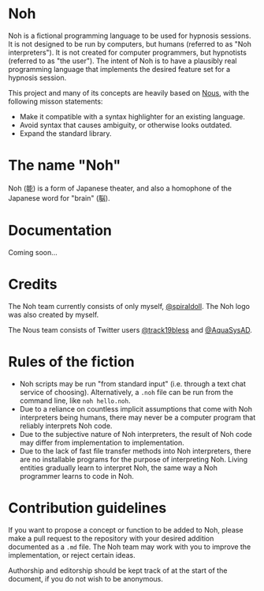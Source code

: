# Noh

Noh is a fictional programming language to be used for hypnosis sessions.
It is not designed to be run by computers, but humans (referred to as "Noh interpreters").
It is not created for computer programmers, but hypnotists (referred to as "the user").
The intent of Noh is to have a plausibly real programming language that implements the desired feature set for a hypnosis session.

This project and many of its concepts are heavily based on [Nous](https://github.com/CodeWithNous/Nous), with the following misson statements:

* Make it compatible with a syntax highlighter for an existing language.
* Avoid syntax that causes ambiguity, or otherwise looks outdated.
* Expand the standard library.

# The name "Noh"

Noh (能) is a form of Japanese theater, and also a homophone of the Japanese word for "brain" (脳).

# Documentation

Coming soon...

# Credits

The Noh team currently consists of only myself, [@spiraldoll](https://github.com/spiraldoll). The Noh logo was also created by myself.

The Nous team consists of Twitter users [@track19bless](https://twitter.com/track19bless) and [@AquaSysAD](https://twitter.com/AquaSysAD).

# Rules of the fiction

* Noh scripts may be run "from standard input" (i.e. through a text chat service of choosing). Alternatively, a `.noh` file can be run from the command line, like `noh hello.noh`.
* Due to a reliance on countless implicit assumptions that come with Noh interpreters being humans, there may never be a computer program that reliably interprets Noh code.
* Due to the subjective nature of Noh interpreters, the result of Noh code may differ from implementation to implementation.
* Due to the lack of fast file transfer methods into Noh interpreters, there are no installable programs for the purpose of interpreting Noh. Living entities gradually learn to interpret Noh, the same way a Noh programmer learns to code in Noh.

# Contribution guidelines

If you want to propose a concept or function to be added to Noh, please make a pull request to the repository with your desired addition documented as a `.md` file. The Noh team may work with you to improve the implementation, or reject certain ideas.

Authorship and editorship should be kept track of at the start of the document, if you do not wish to be anonymous.
